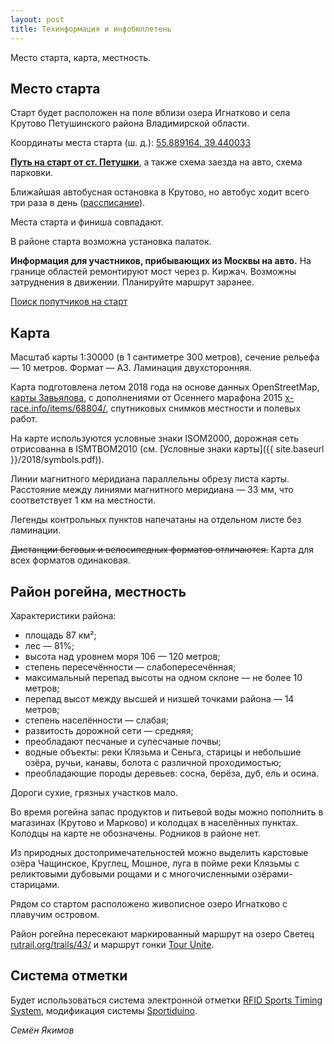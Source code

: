 ```yaml
---
layout: post
title: Техинформация и инфобюллетень
---
```


Место старта, карта, местность.


Место старта
------------

Старт будет расположен на поле вблизи озера Игнатково и села Крутово Петушинского района Владимирской области.

Координаты места старта (ш. д.): 
[55.889164, 39.440033](http://openstreetmap.ru/#mmap=15/55.889164/39.440033)

[**Путь на старт от ст. Петушки**](http://openstreetmap.ru/?mapid=734985174),
а также схема заезда на авто, схема парковки.

Ближайшая автобусная остановка в Крутово, но автобус ходит всего три раза в день ([рассписание](https://rasp.yandex.ru/search/?fromId=c10669&toId=s9849504&when=25+августа)).

Места старта и финиша совпадают.

В районе старта возможна установка палаток.

**Информация для участников, прибывающих из Москвы на авто.**
На границе областей ремонтируют мост через р. Киржач. Возможны затруднения в движении. Планируйте маршрут заранее.

[Поиск попутчиков на старт](https://vk.com/topic-99375109_38936688)


Карта
-----

Масштаб карты 1:30000 (в 1 сантиметре 300 метров), сечение рельефа — 10 метров. Формат — А3. Ламинация двухсторонняя.

Карта подготовлена летом 2018 года на основе данных OpenStreetMap, 
[карты Завьялова](http://slazav.mccme.ru/maps/podm/index.htm), 
с дополнениями от Осеннего марафона 2015 [x-race.info/items/68804/](http://x-race.info/items/68804/), 
спутниковых снимков местности и полевых работ. 

На карте используются условные знаки ISOM2000, дорожная сеть отрисованна в ISMTBOM2010
(см. [Условные знаки карты]({{ site.baseurl }}/2018/symbols.pdf)).

Линии магнитного меридиана параллельны обрезу листа карты. Расстояние между
линиями магнитного меридиана — 33 мм, что соответствует 1 км на
местности.

Легенды контрольных пунктов напечатаны на отдельном листе без
ламинации.

~~Дистанции беговых и велосипедных форматов отличаются.~~
Карта для всех форматов одинаковая.


Район рогейна, местность
------------------------

Характеристики района:

- площадь 87 км²;
- лес — 81%;
- высота над уровнем моря 106 — 120 метров;
- степень пересечённости — слабопересечённая;
- максимальный перепад высоты на одном склоне — не более 10 метров;
- перепад высот между высшей и низшей точками района — 14 метров;
- степень населённости — слабая;
- развитость дорожной сети — средняя;
- преобладают песчаные и супесчаные почвы;
- водные объекты: реки Клязьма и Сеньга, старицы и небольшие озёра, ручьи, канавы, болота с различной проходимостью;
- преобладающие породы деревьев: сосна, берёза, дуб, ель и осина.

Дороги сухие, грязных участков мало.

Во время рогейна запас продуктов и питьевой воды можно пополнить в магазинах (Крутово и Марково) и колодцах в населённых пунктах.
Колодцы на карте не обозначены.
Родников в районе нет.

Из природных достопримечательностей можно выделить карстовые озёра Чащинское, Круглец, Мошное, 
луга в пойме реки Клязьмы с реликтовыми дубовыми рощами и с
многочисленными озёрами-старицами.

Рядом со стартом расположено живописное озеро Игнатково с плавучим островом.

Район рогейна пересекают маркированный маршрут на озеро Светец [rutrail.org/trails/43/](https://rutrail.org/trails/43/)
и маршрут гонки [Tour Unite](http://tourunite.ru).


Система отметки
---------------

Будет использоваться система электронной отметки [RFID Sports Timing System](http://moscow.rogaine.ru/584-rfid-sts),
модификация системы [Sportiduino](https://github.com/alexandervolikov/sportiduino).


*Семён Якимов*

